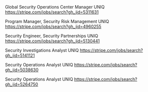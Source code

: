 Global Security Operations Center Manager UNIQ https://stripe.com/jobs/search?gh_jid=5311631

Program Manager, Security Risk Management UNIQ https://stripe.com/jobs/search?gh_jid=4960255

Security Engineer, Security Partnerships UNIQ https://stripe.com/jobs/search?gh_jid=5130441

Security Investigations Analyst UNIQ https://stripe.com/jobs/search?gh_jid=5141121

Security Operations Analyst UNIQ https://stripe.com/jobs/search?gh_jid=5038630

Security Operations Analyst UNIQ https://stripe.com/jobs/search?gh_jid=5264750

